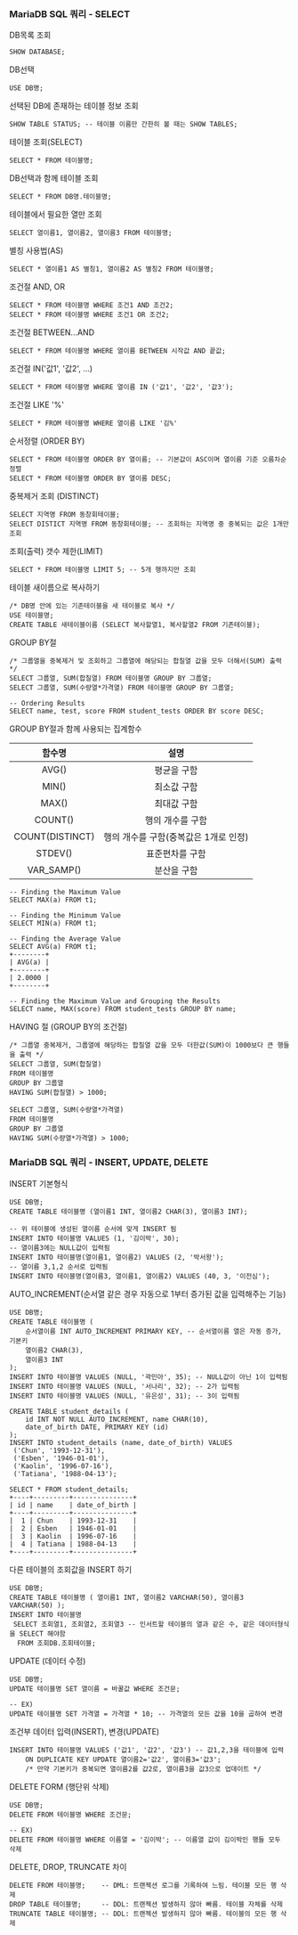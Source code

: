 ### MariaDB SQL 쿼리 - SELECT

DB목록 조회

```mariadb
SHOW DATABASE;
```

DB선택

```mariadb
USE DB명;
```

선택된 DB에 존재하는 테이블 정보 조회

```mariadb
SHOW TABLE STATUS; -- 테이블 이름만 간한히 볼 때는 SHOW TABLES;
```

테이블 조회(SELECT)

```mariadb
SELECT * FROM 테이블명;
```

DB선택과 함께 테이블 조회

```mariadb
SELECT * FROM DB명.테이블명;
```

테이블에서 필요한 열만 조회

```mariadb
SELECT 열이름1, 열이름2, 열이름3 FROM 테이블명;
```

별칭 사용법(AS)

```mariadb
SELECT * 열이름1 AS 별칭1, 열이름2 AS 별칭2 FROM 테이블명; 
```

조건절 AND, OR

```mariadb
SELECT * FROM 테이블명 WHERE 조건1 AND 조건2;
SELECT * FROM 테이블명 WHERE 조건1 OR 조건2;
```

조건절 BETWEEN...AND

```mariadb
SELECT * FROM 테이블명 WHERE 열이름 BETWEEN 시작값 AND 끝값;
```

조건절 IN('값1', '값2', ...)

```mariadb
SELECT * FROM 테이블명 WHERE 열이름 IN ('값1', '값2', '값3');
```

조건절 LIKE '%'

```mariadb
SELECT * FROM 테이블명 WHERE 열이름 LIKE '김%'
```

순서정렬 (ORDER BY)

```mariadb
SELECT * FROM 테이블명 ORDER BY 열이름; -- 기본값이 ASC이며 열이름 기준 오름차순 정렬
SELECT * FROM 테이블명 ORDER BY 열이름 DESC;
```

중복제거 조회 (DISTINCT)

```mariadb
SELECT 지역명 FROM 동창회테이블;
SELECT DISTICT 지역명 FROM 동창회테이블; -- 조회하는 지역명 중 중복되는 값은 1개만 조회
```

조회(출력) 갯수 제한(LIMIT)

```mariadb
SELECT * FROM 테이블명 LIMIT 5; -- 5개 행까지만 조회
```

테이블 새이름으로 복사하기

```mariadb
/* DB명 안에 있는 기존테이블을 새 테이블로 복사 */
USE 테이블명;
CREATE TABLE 새테이블이름 (SELECT 복사할열1, 복사할열2 FROM 기존테이블);
```

GROUP BY절

```mariadb
/* 그룹열을 중복제거 및 조회하고 그룹열에 해당되는 합칠열 값을 모두 더해서(SUM) 출력 */
SELECT 그룹열, SUM(합칠열) FROM 테이블명 GROUP BY 그룹열;
SELECT 그룹열, SUM(수량열*가격열) FROM 테이블명 GROUP BY 그룹열;

-- Ordering Results
SELECT name, test, score FROM student_tests ORDER BY score DESC;
```

GROUP BY절과 함께 사용되는 집계함수

|     함수명      |                 설명                  |
| :-------------: | :-----------------------------------: |
|      AVG()      |              평균을 구함              |
|      MIN()      |              최소값 구함              |
|      MAX()      |              최대값 구함              |
|     COUNT()     |           행의 개수를 구함            |
| COUNT(DISTINCT) | 행의 개수를 구함(중복값은 1개로 인정) |
|     STDEV()     |            표준편차를 구함            |
|   VAR_SAMP()    |              분산을 구함              |

```mariadb
-- Finding the Maximum Value
SELECT MAX(a) FROM t1;

-- Finding the Minimum Value
SELECT MIN(a) FROM t1;

-- Finding the Average Value
SELECT AVG(a) FROM t1;
+--------+
| AVG(a) |
+--------+
| 2.0000 |
+--------+

-- Finding the Maximum Value and Grouping the Results
SELECT name, MAX(score) FROM student_tests GROUP BY name;
```

HAVING 절 (GROUP BY의 조건절)

```mariadb
/* 그룹열 중복제거, 그룹열에 해당하는 합칠열 값을 모두 더한값(SUM)이 1000보다 큰 행들을 출력 */
SELECT 그룹열, SUM(합칠열)
FROM 테이블명
GROUP BY 그룹열
HAVING SUM(합칠열) > 1000;

SELECT 그룹열, SUM(수량열*가격열)
FROM 테이블명
GROUP BY 그룹열
HAVING SUM(수량열*가격열) > 1000;
```



### MariaDB SQL 쿼리 - INSERT, UPDATE, DELETE

INSERT 기본형식

```mariadb
USE DB명;
CREATE TABLE 테이블명 (열이름1 INT, 열이름2 CHAR(3), 열이름3 INT);

-- 위 테이블에 생성된 열이름 순서에 맞게 INSERT 됨
INSERT INTO 테이블명 VALUES (1, '김이박', 30); 
-- 열이름3에는 NULL값이 입력됨
INSERT INTO 테이블명(열이름1, 열이름2) VALUES (2, '박서왕'); 
-- 열이름 3,1,2 순서로 입력됨
INSERT INTO 테이블명(열이름3, 열이름1, 열이름2) VALUES (40, 3, '이전심'); 
```

AUTO_INCREMENT(순서열 같은 경우 자동으로 1부터 증가된 값을 입력해주는 기능)

```mariadb
USE DB명;
CREATE TABLE 테이블명 (
    순서열이름 INT AUTO_INCREMENT PRIMARY KEY, -- 순서열이름 열은 자동 증가, 기본키
    열이름2 CHAR(3),
    열이름3 INT
);
INSERT INTO 테이블명 VALUES (NULL, '곽민아', 35); -- NULL값이 아닌 1이 입력됨
INSERT INTO 테이블명 VALUES (NULL, '서나리', 32); -- 2가 입력됨
INSERT INTO 테이블명 VALUES (NULL, '유은성', 31); -- 3이 입력됨

CREATE TABLE student_details (
    id INT NOT NULL AUTO_INCREMENT, name CHAR(10),
    date_of_birth DATE, PRIMARY KEY (id)
);
INSERT INTO student_details (name, date_of_birth) VALUES 
 ('Chun', '1993-12-31'),
 ('Esben', '1946-01-01'),
 ('Kaolin', '1996-07-16'),
 ('Tatiana', '1988-04-13');
 
SELECT * FROM student_details;
+----+---------+---------------+
| id | name    | date_of_birth |
+----+---------+---------------+
|  1 | Chun    | 1993-12-31    |
|  2 | Esben   | 1946-01-01    |
|  3 | Kaolin  | 1996-07-16    |
|  4 | Tatiana | 1988-04-13    |
+----+---------+---------------+
```

다른 테이블의 조회값을 INSERT 하기

```mariadb
USE DB명;
CREATE TABLE 테이블명 ( 열이름1 INT, 열이름2 VARCHAR(50), 열이름3 VARCHAR(50) );
INSERT INTO 테이블명 
 SELECT 조회열1, 조회열2, 조회열3 -- 인서트할 테이블의 열과 같은 수, 같은 데이터형식을 SELECT 해야함
  FROM 조회DB.조회테이블;
```

UPDATE (데이터 수정)

```mariadb
USE DB명;
UPDATE 테이블명 SET 열이름 = 바꿀값 WHERE 조건문;

-- EX)
UPDATE 테이블명 SET 가격열 = 가격열 * 10; -- 가격열의 모든 값을 10을 곱하여 변경
```

조건부 데이터 입력(INSERT), 변경(UPDATE)

```mariadb
INSERT INTO 테이블명 VALUES ('값1', '값2', '값3') -- 값1,2,3을 테이블에 입력
	ON DUPLICATE KEY UPDATE 열이름2='값2', 열이름3='값3';
	/* 만약 기본키가 중복되면 열이름2를 값2로, 열이름3을 값3으로 업데이트 */
```

DELETE FORM (행단위 삭제)

```mariadb
USE DB명;
DELETE FROM 테이블명 WHERE 조건문;

-- EX)
DELETE FROM 테이블명 WHERE 이름열 = '김이박'; -- 이름열 값이 김이박인 행들 모두 삭제
```

DELETE, DROP, TRUNCATE 차이

```mariadb
DELETE FROM 테이블명;    -- DML: 트랜젝션 로그를 기록하여 느림. 테이블 모든 행 삭제
DROP TABLE 테이블명;     -- DDL: 트랜젝션 발생하지 않아 빠름. 테이블 자체를 삭제
TRUNCATE TABLE 테이블명; -- DDL: 트랜젝션 발생하지 않아 빠름. 테이블의 모든 행 삭제
```
